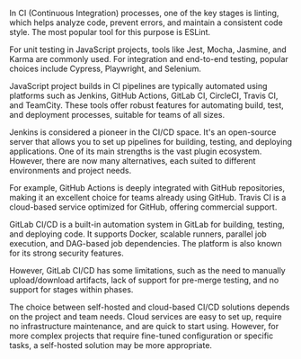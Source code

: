 In CI (Continuous Integration) processes, one of the key stages is linting, which helps analyze code, prevent errors, and maintain a consistent code style. The most popular tool for this purpose is ESLint.

For unit testing in JavaScript projects, tools like Jest, Mocha, Jasmine, and Karma are commonly used. For integration and end-to-end testing, popular choices include Cypress, Playwright, and Selenium.

JavaScript project builds in CI pipelines are typically automated using platforms such as Jenkins, GitHub Actions, GitLab CI, CircleCI, Travis CI, and TeamCity. These tools offer robust features for automating build, test, and deployment processes, suitable for teams of all sizes.

Jenkins is considered a pioneer in the CI/CD space. It's an open-source server that allows you to set up pipelines for building, testing, and deploying applications. One of its main strengths is the vast plugin ecosystem. However, there are now many alternatives, each suited to different environments and project needs.

For example, GitHub Actions is deeply integrated with GitHub repositories, making it an excellent choice for teams already using GitHub.
Travis CI is a cloud-based service optimized for GitHub, offering commercial support.

GitLab CI/CD is a built-in automation system in GitLab for building, testing, and deploying code. It supports Docker, scalable runners, parallel job execution, and DAG-based job dependencies. The platform is also known for its strong security features.

However, GitLab CI/CD has some limitations, such as the need to manually upload/download artifacts, lack of support for pre-merge testing, and no support for stages within phases.

The choice between self-hosted and cloud-based CI/CD solutions depends on the project and team needs. Cloud services are easy to set up, require no infrastructure maintenance, and are quick to start using. However, for more complex projects that require fine-tuned configuration or specific tasks, a self-hosted solution may be more appropriate.